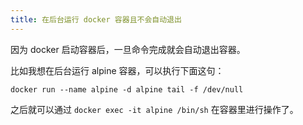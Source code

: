 ```yaml
---
title: 在后台运行 docker 容器且不会自动退出
---
```



因为 docker 启动容器后，一旦命令完成就会自动退出容器。

比如我想在后台运行 alpine 容器，可以执行下面这句：

`docker run --name alpine -d alpine tail -f /dev/null`

之后就可以通过 `docker exec -it alpine /bin/sh` 在容器里进行操作了。
